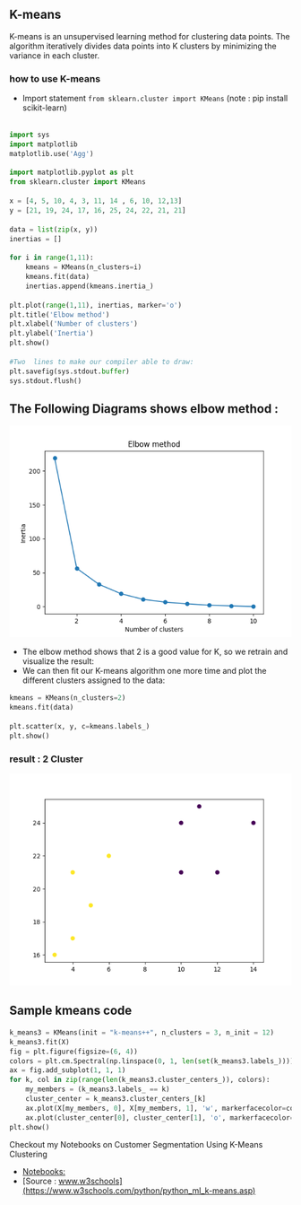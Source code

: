 
## K-means
K-means is an unsupervised learning method for clustering data points. The algorithm iteratively divides data points into K clusters by minimizing the variance in each cluster.





### how to use K-means
- Import statement `from sklearn.cluster import KMeans` (note : pip install scikit-learn)

```py

import sys
import matplotlib
matplotlib.use('Agg')

import matplotlib.pyplot as plt
from sklearn.cluster import KMeans

x = [4, 5, 10, 4, 3, 11, 14 , 6, 10, 12,13]
y = [21, 19, 24, 17, 16, 25, 24, 22, 21, 21]

data = list(zip(x, y))
inertias = []

for i in range(1,11):
    kmeans = KMeans(n_clusters=i)
    kmeans.fit(data)
    inertias.append(kmeans.inertia_)

plt.plot(range(1,11), inertias, marker='o')
plt.title('Elbow method')
plt.xlabel('Number of clusters')
plt.ylabel('Inertia')
plt.show()

#Two  lines to make our compiler able to draw:
plt.savefig(sys.stdout.buffer)
sys.stdout.flush()


```
## The Following Diagrams shows elbow method :
![elbow method](images/elbow.png)
- The elbow method shows that 2 is a good value for K, so we retrain and visualize the result:
- We can then fit our K-means algorithm one more time and plot the different clusters assigned to the data:

```py
kmeans = KMeans(n_clusters=2)
kmeans.fit(data)

plt.scatter(x, y, c=kmeans.labels_)
plt.show()
```
### result :  2 Cluster
![Result](images/result.png)

## Sample kmeans code

```py
k_means3 = KMeans(init = "k-means++", n_clusters = 3, n_init = 12)
k_means3.fit(X)
fig = plt.figure(figsize=(6, 4))
colors = plt.cm.Spectral(np.linspace(0, 1, len(set(k_means3.labels_))))
ax = fig.add_subplot(1, 1, 1)
for k, col in zip(range(len(k_means3.cluster_centers_)), colors):
    my_members = (k_means3.labels_ == k)
    cluster_center = k_means3.cluster_centers_[k]
    ax.plot(X[my_members, 0], X[my_members, 1], 'w', markerfacecolor=col, marker='.')
    ax.plot(cluster_center[0], cluster_center[1], 'o', markerfacecolor=col,  markeredgecolor='k', markersize=6)
plt.show()
```
Checkout my Notebooks  on Customer Segmentation Using K-Means Clustering 
- [Notebooks:](/DataScience_and_ML_Notebooks/)
- [Source : www.w3schools](https://www.w3schools.com/python/python_ml_k-means.asp)